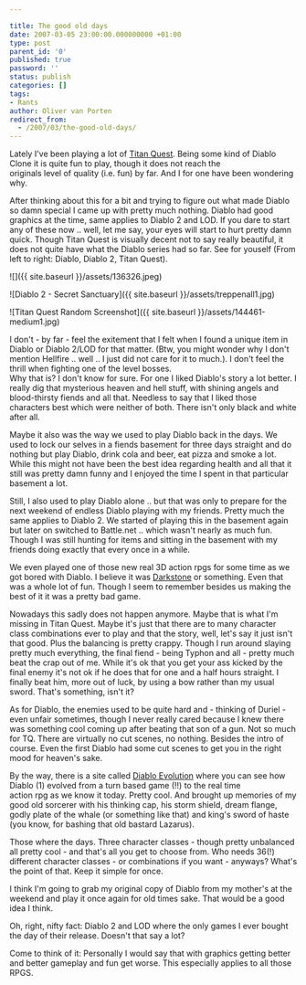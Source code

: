 ```yaml
---

title: The good old days
date: 2007-03-05 23:00:00.000000000 +01:00
type: post
parent_id: '0'
published: true
password: ''
status: publish
categories: []
tags:
- Rants
author: Oliver van Porten
redirect_from:
  - /2007/03/the-good-old-days/
---
```

Lately I've been playing a lot of [Titan Quest](http://www.ironlore.com/game.php). Being some kind of Diablo Clone it is quite fun to play, though it does not reach the  
originals level of quality (i.e. fun) by far. And I for one have been wondering why.

After thinking about this for a bit and trying to figure out what made Diablo so damn special I came up with pretty much nothing. Diablo had good graphics at the time, same applies to Diablo 2 and LOD. If you dare to start any of these now .. well, let me say, your eyes will start to hurt pretty damn quick. Though Titan Quest is visually decent not to say really beautiful, it does not quite have what the Diablo series had so far. See for youself (From left to right: Diablo, Diablo 2, Titan Quest).

![]({{ site.baseurl }}/assets/136326.jpeg)

![Diablo 2 - Secret Sanctuary]({{ site.baseurl }}/assets/treppenall1.jpg)

![Titan Quest Random Screenshot]({{ site.baseurl }}/assets/144461-medium1.jpg)

I don't - by far - feel the exitement that I felt when I found a unique item in Diablo or Diablo 2/LOD for that matter. (Btw, you might wonder why I don't mention Hellfire .. well .. I just did not care for it to much.). I don't feel the thrill when fighting one of the level bosses.  
Why that is? I don't know for sure. For one I liked Diablo's story a lot better. I really dig that mysterious heaven and hell stuff, with shining angels and blood-thirsty fiends and all that. Needless to say that I liked those characters best which were neither of both. There isn't only black and white after all.

Maybe it also was the way we used to play Diablo back in the days. We used to lock our selves in a fiends basement for three days straight and do nothing but play Diablo, drink cola and beer, eat pizza and smoke a lot. While this might not have been the best idea regarding health and all that it still was pretty damn funny and I enjoyed the time I spent in that particular basement a lot.

Still, I also used to play Diablo alone .. but that was only to prepare for the next weekend of endless Diablo playing with my friends. Pretty much the same applies to Diablo 2. We started of playing this in the basement again but later on switched to Battle.net .. which wasn't nearly as much fun. Though I was still hunting for items and sitting in the basement with my friends doing exactly that every once in a while.

We even played one of those new real 3D action rpgs for some time as we got bored with Diablo. I believe it was [Darkstone](http://www.amazon.de/Electronic-Arts-Darkstone/dp/B00004TPDI) or something. Even that was a whole lot of fun. Though I seem to remember besides us making the best of it it was a pretty bad game.

Nowadays this sadly does not happen anymore. Maybe that is what I'm missing in Titan Quest. Maybe it's just that there are to many character class combinations ever to play and that the story, well, let's say it just isn't that good. Plus the balancing is pretty crappy. Though I run around slaying pretty much everything, the final fiend - being Typhon and all - pretty much beat the crap out of me. While it's ok that you get your ass kicked by the final enemy it's not ok if he does that for one and a half hours straight. I finally beat him, more out of luck, by using a bow rather than my usual sword. That's something, isn't it?

As for Diablo, the enemies used to be quite hard and - thinking of Duriel - even unfair sometimes, though I never really cared because I knew there was something cool coming up after beating that son of a gun. Not so much for TQ. There are virtually no cut scenes, no nothing. Besides the intro of course. Even the first Diablo had some cut scenes to get you in the right mood for heaven's sake.

By the way, there is a site called [Diablo Evolution](http://www.diablo-evolution.com/) where you can see how Diablo (1) evolved from a turn based game (!!) to the real time  
action rpg as we know it today. Pretty cool. And brought up memories of my good old sorcerer with his thinking cap, his storm shield, dream flange, godly plate of the whale (or something like that) and king's sword of haste (you know, for bashing that old bastard Lazarus).

Those where the days. Three character classes - though pretty unbalanced all pretty cool - and that's all you get to choose from. Who needs 36(!) different character classes - or combinations if you want - anyways? What's the point of that. Keep it simple for once.

I think I'm going to grab my original copy of Diablo from my mother's at the weekend and play it once again for old times sake. That would be a good idea I think.

Oh, right, nifty fact: Diablo 2 and LOD where the only games I ever bought the day of their release. Doesn't that say a lot?

Come to think of it: Personally I would say that with graphics getting better and better gameplay and fun get worse. This especially applies to all those RPGS.